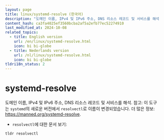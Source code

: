```yaml
---
layout: page
title: linux/systemd-resolve (한국어)
description: "도메인 이름, IPv4 및 IPv6 주소, DNS 리소스 레코드 및 서비스를 해석."
content_hash: ca3fa4025ef3560bcba2af5a2efb77ec52274910
last_modified_at: 2024-10-08
related_topics:
  - title: English version
    url: /en/linux/systemd-resolve.html
    icon: bi bi-globe
  - title: Nederlands version
    url: /nl/linux/systemd-resolve.html
    icon: bi bi-globe
tldri18n_status: 2
---
```

# systemd-resolve

도메인 이름, IPv4 및 IPv6 주소, DNS 리소스 레코드 및 서비스를 해석.
참고: 이 도구는 `systemd`의 새로운 버전에서 `resolvectl`로 이름이 변경되었습니다.
더 많은 정보: <https://manned.org/systemd-resolve>.

- `resolvectl`에 대한 문서 보기:

`tldr resolvectl`

